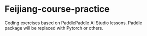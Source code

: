 # Feijiang-course-practice
Coding exercises based on PaddlePaddle AI Studio lessons. 
Paddle package will be replaced with Pytorch or others.
